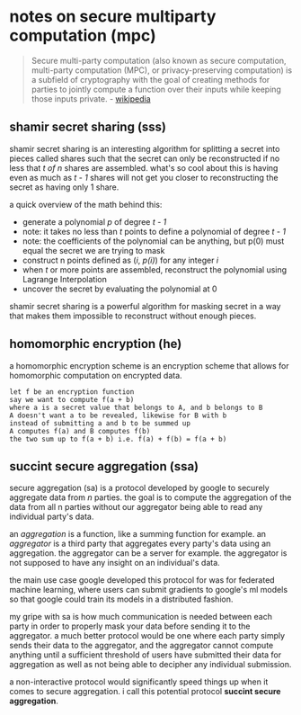 # notes on secure multiparty computation (mpc)

> Secure multi-party computation (also known as secure computation, multi-party computation (MPC), or privacy-preserving computation) is a subfield of cryptography with the goal of creating methods for parties to jointly compute a function over their inputs while keeping those inputs private. - [wikipedia](https://en.wikipedia.org/wiki/Secure_multi-party_computation)

## shamir secret sharing (sss)
shamir secret sharing is an interesting algorithm for splitting a secret into pieces called shares such that the secret can only be reconstructed if no less that *t of n* shares are assembled. what's so cool about this is having even as much as *t - 1* shares will not get you closer to reconstructing the secret as having only 1 share.

a quick overview of the math behind this:
- generate a polynomial *p* of degree *t - 1*
- note: it takes no less than *t* points to define a polynomial of degree *t - 1*
- note: the coefficients of the polynomial can be anything, but p(0) must equal the secret we are trying to mask
- construct n points defined as (*i*, *p(i)*) for any integer *i*
- when *t* or more points are assembled, reconstruct the polynomial using Lagrange Interpolation
- uncover the secret by evaluating the polynomial at 0

shamir secret sharing is a powerful algorithm for masking secret in a way that makes them impossible to reconstruct without enough pieces.

## homomorphic encryption (he)
a homomorphic encryption scheme is an encryption scheme that allows for homomorphic computation on encrypted data.
```
let f be an encryption function
say we want to compute f(a + b)
where a is a secret value that belongs to A, and b belongs to B
A doesn't want a to be revealed, likewise for B with b
instead of submitting a and b to be summed up
A computes f(a) and B computes f(b)
the two sum up to f(a + b) i.e. f(a) + f(b) = f(a + b)
```

## succint secure aggregation (ssa)
secure aggregation (sa) is a protocol developed by google to securely aggregate data from *n* parties. the goal is to compute the aggregation of the data from all n parties without our aggregator being able to read any individual party's data.

an *aggregation* is a function, like a summing function for example. an *aggregator* is a third party that aggregates every party's data using an aggregation. the aggregator can be a server for example. the aggregator is not supposed to have any insight on an individual's data.

the main use case google developed this protocol for was for federated machine learning, where users can submit gradients to google's ml models so that google could train its models in a distributed fashion.

my gripe with sa is how much communication is needed between each party in order to properly mask your data before sending it to the aggregator. a much better protocol would be one where each party simply sends their data to the aggregator, and the aggregator cannot compute anything until a sufficient threshold of users have submitted their data for aggregation as well as not being able to decipher any individual submission.

a non-interactive protocol would significantly speed things up when it comes to secure aggregation. i call this potential protocol **succint secure aggregation**.
